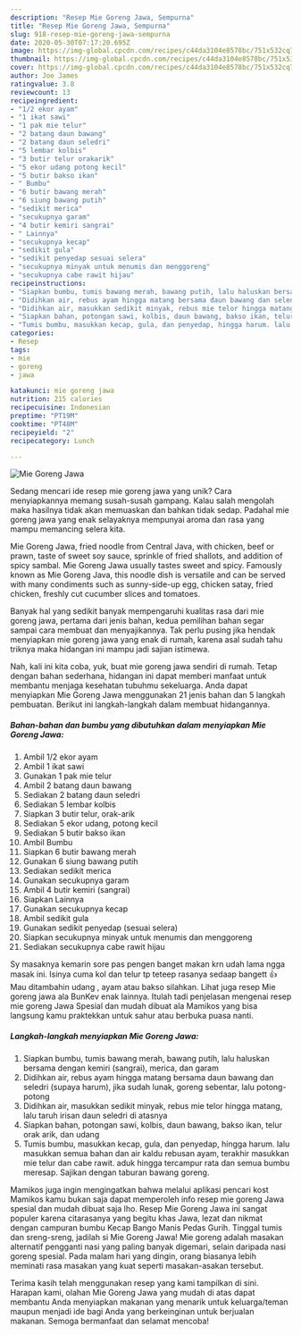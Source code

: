 ```yaml
---
description: "Resep Mie Goreng Jawa, Sempurna"
title: "Resep Mie Goreng Jawa, Sempurna"
slug: 918-resep-mie-goreng-jawa-sempurna
date: 2020-05-30T07:17:20.695Z
image: https://img-global.cpcdn.com/recipes/c44da3104e8578bc/751x532cq70/mie-goreng-jawa-foto-resep-utama.jpg
thumbnail: https://img-global.cpcdn.com/recipes/c44da3104e8578bc/751x532cq70/mie-goreng-jawa-foto-resep-utama.jpg
cover: https://img-global.cpcdn.com/recipes/c44da3104e8578bc/751x532cq70/mie-goreng-jawa-foto-resep-utama.jpg
author: Joe James
ratingvalue: 3.8
reviewcount: 13
recipeingredient:
- "1/2 ekor ayam"
- "1 ikat sawi"
- "1 pak mie telur"
- "2 batang daun bawang"
- "2 batang daun seledri"
- "5 lembar kolbis"
- "3 butir telur orakarik"
- "5 ekor udang potong kecil"
- "5 butir bakso ikan"
- " Bumbu"
- "6 butir bawang merah"
- "6 siung bawang putih"
- "sedikit merica"
- "secukupnya garam"
- "4 butir kemiri sangrai"
- " Lainnya"
- "secukupnya kecap"
- "sedikit gula"
- "sedikit penyedap sesuai selera"
- "secukupnya minyak untuk menumis dan menggoreng"
- "secukupnya cabe rawit hijau"
recipeinstructions:
- "Siapkan bumbu, tumis bawang merah, bawang putih, lalu haluskan bersama dengan kemiri (sangrai), merica, dan garam"
- "Didihkan air, rebus ayam hingga matang bersama daun bawang dan seledri (supaya harum), jika sudah lunak, goreng sebentar, lalu potong-potong"
- "Didihkan air, masukkan sedikit minyak, rebus mie telor hingga matang, lalu taruh irisan daun seledri di atasnya"
- "Siapkan bahan, potongan sawi, kolbis, daun bawang, bakso ikan, telur orak arik, dan udang"
- "Tumis bumbu, masukkan kecap, gula, dan penyedap, hingga harum. lalu masukkan semua bahan dan air kaldu rebusan ayam, terakhir masukkan mie telur dan cabe rawit. aduk hingga tercampur rata dan semua bumbu meresap. Sajikan dengan taburan bawang goreng."
categories:
- Resep
tags:
- mie
- goreng
- jawa

katakunci: mie goreng jawa 
nutrition: 215 calories
recipecuisine: Indonesian
preptime: "PT19M"
cooktime: "PT48M"
recipeyield: "2"
recipecategory: Lunch

---
```



![Mie Goreng Jawa](https://img-global.cpcdn.com/recipes/c44da3104e8578bc/751x532cq70/mie-goreng-jawa-foto-resep-utama.jpg)

Sedang mencari ide resep mie goreng jawa yang unik? Cara menyiapkannya memang susah-susah gampang. Kalau salah mengolah maka hasilnya tidak akan memuaskan dan bahkan tidak sedap. Padahal mie goreng jawa yang enak selayaknya mempunyai aroma dan rasa yang mampu memancing selera kita.

Mie Goreng Jawa, fried noodle from Central Java, with chicken, beef or prawn, taste of sweet soy sauce, sprinkle of fried shallots, and addition of spicy sambal. Mie Goreng Jawa usually tastes sweet and spicy. Famously known as Mie Goreng Java, this noodle dish is versatile and can be served with many condiments such as sunny-side-up egg, chicken satay, fried chicken, freshly cut cucumber slices and tomatoes.

Banyak hal yang sedikit banyak mempengaruhi kualitas rasa dari mie goreng jawa, pertama dari jenis bahan, kedua pemilihan bahan segar sampai cara membuat dan menyajikannya. Tak perlu pusing jika hendak menyiapkan mie goreng jawa yang enak di rumah, karena asal sudah tahu triknya maka hidangan ini mampu jadi sajian istimewa.


Nah, kali ini kita coba, yuk, buat mie goreng jawa sendiri di rumah. Tetap dengan bahan sederhana, hidangan ini dapat memberi manfaat untuk membantu menjaga kesehatan tubuhmu sekeluarga. Anda dapat menyiapkan Mie Goreng Jawa menggunakan 21 jenis bahan dan 5 langkah pembuatan. Berikut ini langkah-langkah dalam membuat hidangannya.

<!--inarticleads1-->

##### Bahan-bahan dan bumbu yang dibutuhkan dalam menyiapkan Mie Goreng Jawa:

1. Ambil 1/2 ekor ayam
1. Ambil 1 ikat sawi
1. Gunakan 1 pak mie telur
1. Ambil 2 batang daun bawang
1. Sediakan 2 batang daun seledri
1. Sediakan 5 lembar kolbis
1. Siapkan 3 butir telur, orak-arik
1. Sediakan 5 ekor udang, potong kecil
1. Sediakan 5 butir bakso ikan
1. Ambil  Bumbu
1. Siapkan 6 butir bawang merah
1. Gunakan 6 siung bawang putih
1. Sediakan sedikit merica
1. Gunakan secukupnya garam
1. Ambil 4 butir kemiri (sangrai)
1. Siapkan  Lainnya
1. Gunakan secukupnya kecap
1. Ambil sedikit gula
1. Gunakan sedikit penyedap (sesuai selera)
1. Siapkan secukupnya minyak untuk menumis dan menggoreng
1. Sediakan secukupnya cabe rawit hijau


Sy masaknya kemarin sore pas pengen banget makan krn udah lama ngga masak ini. Isinya cuma kol dan telur tp teteep rasanya sedaap bangett 👍 Mau ditambahin udang , ayam atau bakso silahkan. Lihat juga resep Mie goreng jawa ala BunKev enak lainnya. Itulah tadi penjelasan mengenai resep mie goreng Jawa Spesial dan mudah dibuat ala Mamikos yang bisa langsung kamu praktekkan untuk sahur atau berbuka puasa nanti. 

<!--inarticleads2-->

##### Langkah-langkah menyiapkan Mie Goreng Jawa:

1. Siapkan bumbu, tumis bawang merah, bawang putih, lalu haluskan bersama dengan kemiri (sangrai), merica, dan garam
1. Didihkan air, rebus ayam hingga matang bersama daun bawang dan seledri (supaya harum), jika sudah lunak, goreng sebentar, lalu potong-potong
1. Didihkan air, masukkan sedikit minyak, rebus mie telor hingga matang, lalu taruh irisan daun seledri di atasnya
1. Siapkan bahan, potongan sawi, kolbis, daun bawang, bakso ikan, telur orak arik, dan udang
1. Tumis bumbu, masukkan kecap, gula, dan penyedap, hingga harum. lalu masukkan semua bahan dan air kaldu rebusan ayam, terakhir masukkan mie telur dan cabe rawit. aduk hingga tercampur rata dan semua bumbu meresap. Sajikan dengan taburan bawang goreng.


Mamikos juga ingin mengingatkan bahwa melalui aplikasi pencari kost Mamikos kamu bukan saja dapat memperoleh info resep mie goreng Jawa spesial dan mudah dibuat saja lho. Resep Mie Goreng Jawa ini sangat populer karena citarasanya yang begitu khas Jawa, lezat dan nikmat dengan campuran bumbu Kecap Bango Manis Pedas Gurih. Tinggal tumis dan sreng-sreng, jadilah si Mie Goreng Jawa! Mie goreng adalah masakan alternatif pengganti nasi yang paling banyak digemari, selain daripada nasi goreng spesial. Pada malam hari yang dingin, orang biasanya lebih meminati rasa masakan yang kuat seperti masakan-asakan tersebut. 

Terima kasih telah menggunakan resep yang kami tampilkan di sini. Harapan kami, olahan Mie Goreng Jawa yang mudah di atas dapat membantu Anda menyiapkan makanan yang menarik untuk keluarga/teman maupun menjadi ide bagi Anda yang berkeinginan untuk berjualan makanan. Semoga bermanfaat dan selamat mencoba!

